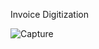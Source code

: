 Invoice Digitization


![Capture](https://user-images.githubusercontent.com/34483323/115362350-1199c080-a1df-11eb-97ea-894d63ecbc7f.jpg)








